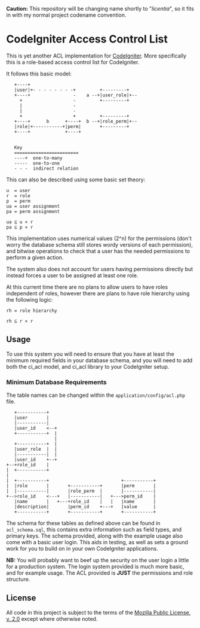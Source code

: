 **Caution:** This repository will be changing name shortly to "*licentia*", so it fits in with my normal project codename convention.
# CodeIgniter Access Control List
This is yet another ACL implementation for [CodeIgniter](http://ellislab.com/codeigniter). More specifically this is a role-based access control list for CodeIgniter.

It follows this basic model:

	   +----+
	   |user|+- - - - - - - -+         +---------+
	   +----+                -    a --+|user_role|+--
	     +                   -         +---------+
	     |                   -
	     |                   -
	     +                   +         +---------+
	   +----+      b      +----+  b --+|role_perm|+--
	   |role|+-----------+|perm|       +---------+
	   +----+             +----+
	
	
	   Key
	   ========================
	   ----+  one-to-many
	   -----  one-to-one
	   - - -  indirect relation

This can also be described using some basic set theory:

	u  = user
	r  = role
	p  = perm
	ua = user assignment
	pa = perm assignment
	
	ua ⊆ u × r
	pa ⊆ p × r

This implementation uses numerical values (2^n) for the permissions (don't worry the database schema still stores wordy versions of each permission), and bitwise operations to check that a user has the needed permissions to perform a given action.

The system also does not account for users having permissions directly but instead forces a user to be assigned at least one role.

At this current time there are no plans to allow users to have roles independent of roles, however there are plans to have role hierarchy using the following logic:

	rh = role hierarchy
	
	rh ⊆ r × r
	
## Usage
To use this system you will need to ensure that you have at least the minimum required fields in your database schema, and you will need to add both the ci_acl model, and ci_acl library to your CodeIgniter setup.

### Minimum Database Requirements
The table names can be changed within the `application/config/acl.php` file.

	   +-----------+
	   |user       |
	   |-----------|
	   |user_id    <--+
	   +-----------+  |
	                  |
	   +-----------+  |
	   |user_role  |  |
	   |-----------|  |
	   |user_id    +--+
	+--+role_id    |
	|  +-----------+
	|
	|  +-----------+                           +-----------+
	|  |role       |       +-----------+       |perm       |
	|  |-----------|       |role_perm  |       |-----------|
	+-->role_id    <---+   |-----------|   +--->perm_id    |
	   |name       |   +---+role_id    |   |   |name       |
	   |description|       |perm_id    +---+   |value      |
	   +-----------+       +-----------+       +-----------+

The schema for these tables as defined above can be found in `acl_schema.sql`, this contains extra information such as field types, and primary keys. The schema provided, along with the example usage also come with a basic user login. This aids in testing, as well as sets a ground work for you to build on in your own CodeIgniter applications. 

**NB:** You will probably want to beef up the security on the user login a little for a production system. The login system provided is much more basic, and for example usage. The ACL provided is **JUST** the permissions and role structure.

## License
All code in this project is subject to the terms of the [Mozilla Public License, v. 2.0](http://mozilla.org/MPL/2.0/) except where otherwise noted.